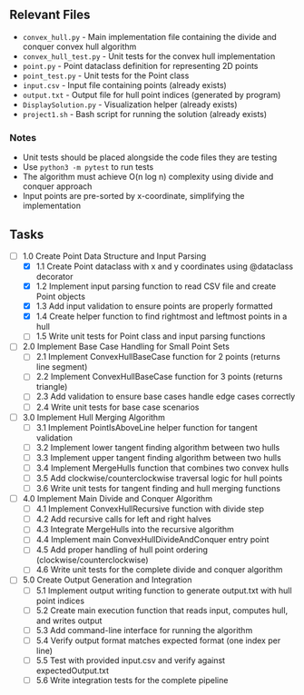 ## Relevant Files

- `convex_hull.py` - Main implementation file containing the divide and conquer convex hull algorithm
- `convex_hull_test.py` - Unit tests for the convex hull implementation
- `point.py` - Point dataclass definition for representing 2D points
- `point_test.py` - Unit tests for the Point class
- `input.csv` - Input file containing points (already exists)
- `output.txt` - Output file for hull point indices (generated by program)
- `DisplaySolution.py` - Visualization helper (already exists)
- `project1.sh` - Bash script for running the solution (already exists)

### Notes

- Unit tests should be placed alongside the code files they are testing
- Use `python3 -m pytest` to run tests
- The algorithm must achieve O(n log n) complexity using divide and conquer approach
- Input points are pre-sorted by x-coordinate, simplifying the implementation

## Tasks

- [ ] 1.0 Create Point Data Structure and Input Parsing
  - [x] 1.1 Create Point dataclass with x and y coordinates using @dataclass decorator
  - [x] 1.2 Implement input parsing function to read CSV file and create Point objects
  - [x] 1.3 Add input validation to ensure points are properly formatted
  - [x] 1.4 Create helper function to find rightmost and leftmost points in a hull
  - [ ] 1.5 Write unit tests for Point class and input parsing functions

- [ ] 2.0 Implement Base Case Handling for Small Point Sets
  - [ ] 2.1 Implement ConvexHullBaseCase function for 2 points (returns line segment)
  - [ ] 2.2 Implement ConvexHullBaseCase function for 3 points (returns triangle)
  - [ ] 2.3 Add validation to ensure base cases handle edge cases correctly
  - [ ] 2.4 Write unit tests for base case scenarios

- [ ] 3.0 Implement Hull Merging Algorithm
  - [ ] 3.1 Implement PointIsAboveLine helper function for tangent validation
  - [ ] 3.2 Implement lower tangent finding algorithm between two hulls
  - [ ] 3.3 Implement upper tangent finding algorithm between two hulls
  - [ ] 3.4 Implement MergeHulls function that combines two convex hulls
  - [ ] 3.5 Add clockwise/counterclockwise traversal logic for hull points
  - [ ] 3.6 Write unit tests for tangent finding and hull merging functions

- [ ] 4.0 Implement Main Divide and Conquer Algorithm
  - [ ] 4.1 Implement ConvexHullRecursive function with divide step
  - [ ] 4.2 Add recursive calls for left and right halves
  - [ ] 4.3 Integrate MergeHulls into the recursive algorithm
  - [ ] 4.4 Implement main ConvexHullDivideAndConquer entry point
  - [ ] 4.5 Add proper handling of hull point ordering (clockwise/counterclockwise)
  - [ ] 4.6 Write unit tests for the complete divide and conquer algorithm

- [ ] 5.0 Create Output Generation and Integration
  - [ ] 5.1 Implement output writing function to generate output.txt with hull point indices
  - [ ] 5.2 Create main execution function that reads input, computes hull, and writes output
  - [ ] 5.3 Add command-line interface for running the algorithm
  - [ ] 5.4 Verify output format matches expected format (one index per line)
  - [ ] 5.5 Test with provided input.csv and verify against expectedOutput.txt
  - [ ] 5.6 Write integration tests for the complete pipeline
